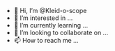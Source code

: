 - 👋 Hi, I’m @Kleid-o-scope
- 👀 I’m interested in ...
- 🌱 I’m currently learning ...
- 💞️ I’m looking to collaborate on ...
- 📫 How to reach me ...

<!---
Kleid-o-scope/Kleid-o-scope is a ✨ special ✨ repository because its `README.md` (this file) appears on your GitHub profile.
You can click the Preview link to take a look at your changes.
--->
